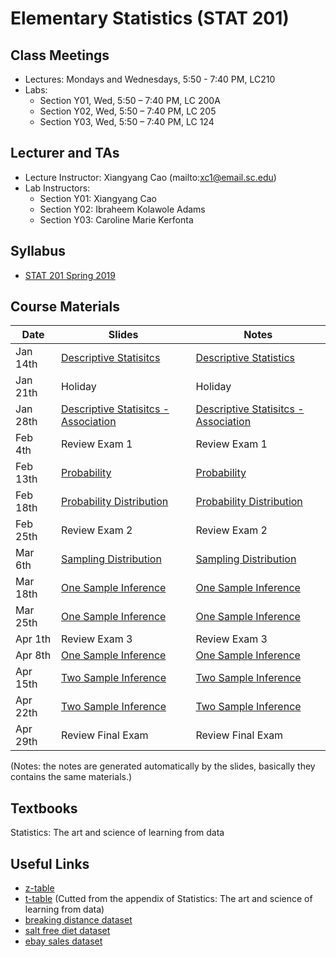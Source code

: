 
Elementary Statistics (STAT 201)
==========================

Class Meetings
------
* Lectures: Mondays and Wednesdays, 5:50 - 7:40 PM, LC210
* Labs: 
  - Section Y01, Wed, 5:50 – 7:40 PM, LC 200A
  - Section Y02, Wed, 5:50 – 7:40 PM, LC 205
  - Section Y03, Wed, 5:50 – 7:40 PM, LC 124


Lecturer and TAs
------
* Lecture Instructor: Xiangyang Cao (mailto:xc1@email.sc.edu)
* Lab Instructors:
  - Section Y01: Xiangyang Cao
  - Section Y02: Ibraheem Kolawole Adams
  - Section Y03: Caroline Marie Kerfonta

Syllabus
------
* [STAT 201 Spring 2019](./Syllabus_Spring_2019.pdf)



Course Materials
------

| Date | Slides | Notes |
| ------------ | ------------- | -------------- |
| Jan 14th | [Descriptive Statisitcs](./Chapter_1_2.slides.html) | [Descriptive Statistics](./Chapter_1_2.html) |
| Jan 21th | Holiday | Holiday |
| Jan 28th | [Descriptive Statisitcs - Association](./Chapter_3.slides.html) | [Descriptive Statisitcs - Association](./Chapter_3.html) |
| Feb 4th | Review Exam 1 | Review Exam 1 |
| Feb 13th | [Probability](./Chapter_5.slides.html) | [Probability](./Chapter_5.html) |
| Feb 18th | [Probability Distribution](./Chapter_6.slides.html) | [Probability Distribution](./Chapter_6.html) |
| Feb 25th | Review Exam 2 | Review Exam 2 |
| Mar 6th | [Sampling Distribution](./Chapter_7.slides.html) | [Sampling Distribution](./Chapter_7.html) |
| Mar 18th | [One Sample Inference](./Chapter_8&9.slides.html) | [One Sample Inference](./Chapter_8&9.html) |
| Mar 25th | [One Sample Inference](./Chapter_8&9.slides.html) | [One Sample Inference](./Chapter_8&9.html) |
| Apr 1th | Review Exam 3 | Review Exam 3 |
| Apr 8th | [One Sample Inference](./Chapter_8&9.slides.html) | [One Sample Inference](./Chapter_8&9.html) |
| Apr 15th | [Two Sample Inference](./Chapter_10.slides.html) | [Two Sample Inference](./Chapter_10.html) |
| Apr 22th | [Two Sample Inference](./Chapter_10.slides.html) | [Two Sample Inference](./Chapter_10.html) |
| Apr 29th | Review Final Exam  | Review Final Exam |


(Notes: the notes are generated automatically by the slides, basically they contains the same materials.)

Textbooks
------

Statistics: The art and science of learning from data

Useful Links
------
* [z-table](http://users.stat.ufl.edu/~athienit/Tables/Ztable.pdf)
* [t-table](./t-table.pdf)  (Cutted from the appendix of Statistics: The art and science of learning from data)
* [breaking distance dataset](./breaking_distance_data.txt)
* [salt free diet dataset](./salt_free_diet.txt)
* [ebay sales dataset](./ebay_sales.txt)
